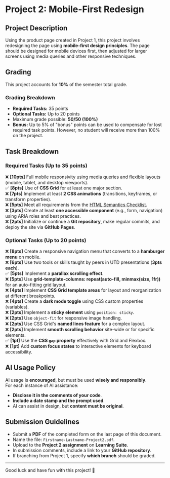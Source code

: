 # Project 2: Mobile-First Redesign

## Project Description
Using the product page created in Project 1, this project involves redesigning the page using **mobile-first design principles**. The page should be designed for mobile devices first, then adjusted for larger screens using media queries and other responsive techniques.

## Grading
This project accounts for **10%** of the semester total grade.

### Grading Breakdown
- **Required Tasks:** 35 points
- **Optional Tasks:** Up to 20 points
- Maximum grade possible: **50/50 (100%)**
- **Bonus:** Up to 5% of "bonus" points can be used to compensate for lost required task points. However, no student will receive more than 100% on the project.

## Task Breakdown

### Required Tasks (Up to 35 points)
❌ **[10pts]** Full mobile responsivity using media queries and flexible layouts (mobile, tablet, and desktop viewports).  
✅ **[8pts]** Use of **CSS Grid** for at least one major section.  
❌ **[7pts]** Implement at least **2 CSS animations** (transitions, keyframes, or transform properties).  
❌ **[5pts]** Meet all requirements from the [HTML Semantics Checklist](https://learntheweb.courses/topics/html-semantics-checklist/#boilerplate).  
❌ **[3pts]** Create at least **one accessible component** (e.g., form, navigation) using ARIA roles and best practices.  
❌ **[2pts]** Initialize or continue a **Git repository**, make regular commits, and deploy the site via **GitHub Pages**.  

### Optional Tasks (Up to 20 points)
❌ **[8pts]** Create a responsive navigation menu that converts to a **hamburger menu** on mobile.  
❌ **[6pts]** Use two tools or skills taught by peers in UTD presentations (**3pts each**).  
✅ **[5pts]** Implement a **parallax scrolling effect**.  
❌ **[5pts]** Use **grid-template-columns: repeat(auto-fill, minmax(size, 1fr))** for an auto-fitting grid layout.  
❌ **[4pts]** Implement **CSS Grid template areas** for layout and reorganization at different breakpoints.  
❌ **[4pts]** Create a **dark mode toggle** using CSS custom properties (variables).  
❌ **[2pts]** Implement a **sticky element** using `position: sticky`.  
❌ **[2pts]** Use `object-fit` for responsive image handling.  
❌ **[2pts]** Use CSS Grid's **named lines feature** for a complex layout.  
❌ **[2pts]** Implement **smooth scrolling behavior** site-wide or for specific elements.  
✅ **[1pt]** Use the **CSS `gap` property** effectively with Grid and Flexbox.  
❌ **[1pt]** Add **custom focus states** to interactive elements for keyboard accessibility.  

## AI Usage Policy
AI usage is **encouraged**, but must be used **wisely and responsibly**.  
For each instance of AI assistance:
- **Disclose it in the comments of your code**.
- **Include a date stamp and the prompt used**.
- AI can assist in design, but **content must be original**.

## Submission Guidelines
- Submit a **PDF** of the completed form on the last page of this document.
- Name the file: `Firstname-Lastname-Project2.pdf`.
- Upload to the **Project 2 assignment** on **Learning Suite**.
- In submission comments, include a link to your **GitHub repository**.
- If branching from Project 1, specify **which branch** should be graded.

---
Good luck and have fun with this project! 🚀
